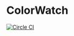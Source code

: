 # ColorWatch
[![Circle CI](https://circleci.com/gh/duff92/colorwatch/tree/master.svg?style=svg)](https://circleci.com/gh/duff92/colorwatch/tree/master)
